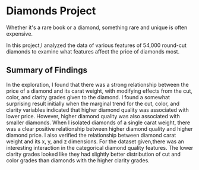 # Diamonds  Project
 
Whether it's a rare book or a diamond, something rare and unique is often expensive.

In this project,I analyzed the data of various features of 54,000 round-cut diamonds to examine what features affect the price of diamonds most.

## Summary of Findings
In the exploration, I found that there was a strong relationship between the price of a diamond and its carat weight, with modifying effects from the cut, color, and clarity grades given to the diamond.
I found a somewhat surprising result initially when the marginal trend for the cut, color, and clarity variables indicated that higher diamond quality was associated with lower price. However, higher diamond quality was also associated with smaller diamonds. When I isolated diamonds of a single carat weight, there was a clear positive relationship between higher diamond quality and higher diamond price.
I also verified the relationship between diamond carat weight and its x, y, and z dimensions. For the dataset given,there was an interesting interaction in the categorical diamond quality features. The lower clarity grades looked like they had slightly better distribution of cut and color grades than diamonds with the higher clarity grades.
